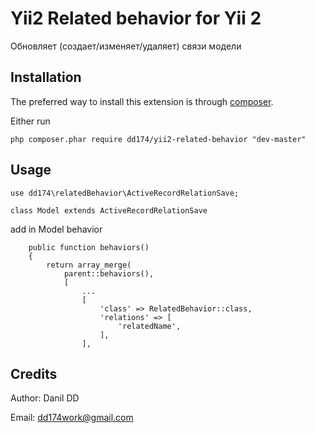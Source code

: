 Yii2 Related behavior for Yii 2
=========================

Обновляет (создает/изменяет/удаляет) связи модели


Installation
------------

The preferred way to install this extension is through [composer](http://getcomposer.org/download/).

Either run

```
php composer.phar require dd174/yii2-related-behavior "dev-master"
```

Usage
-----

```
use dd174\relatedBehavior\ActiveRecordRelationSave;

class Model extends ActiveRecordRelationSave
```

add in Model behavior

```
    public function behaviors()
    {
        return array_merge(
            parent::behaviors(),
            [
                ...
                [
                    'class' => RelatedBehavior::class,
                    'relations' => [
                        'relatedName',
                    ],
                ],
```

Credits
-------

Author: Danil DD

Email: dd174work@gmail.com
